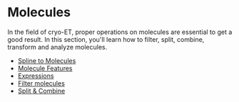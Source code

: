 # Molecules

In the field of cryo-ET, proper operations on molecules are essential to get a good
result. In this section, you'll learn how to filter, split, combine, transform and
analyze molecules.

- [Spline to Molecules](spline_to_molecules.md)
- [Molecule Features](features.md)
- [Expressions](expressions.md)
- [Filter molecules](filter_molecules.md)
- [Split & Combine](split_and_combine.md)
